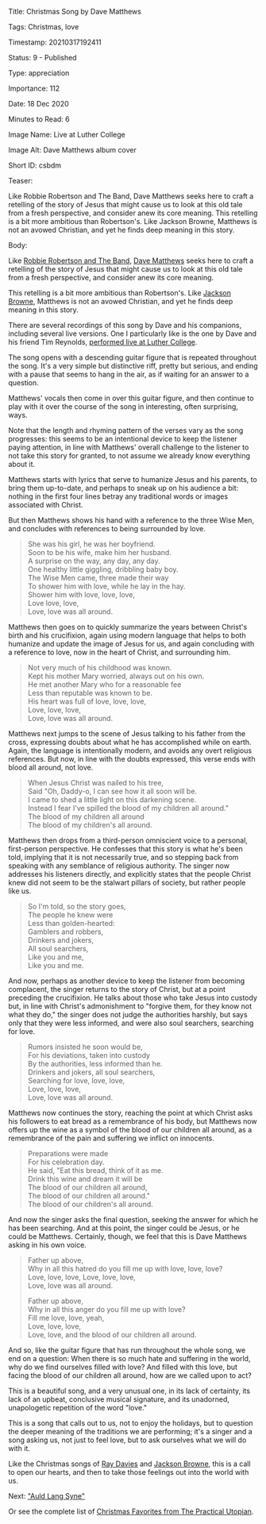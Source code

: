 Title:  Christmas Song by Dave Matthews

Tags:   Christmas, love

Timestamp: 20210317192411

Status: 9 - Published

Type:   appreciation

Importance: 112

Date:   18 Dec 2020

Minutes to Read: 6

Image Name: Live at Luther College

Image Alt: Dave Matthews album cover

Short ID: csbdm

Teaser: 

Like Robbie Robertson and The Band, Dave Matthews seeks here to craft a retelling of the story of Jesus that might cause us to look at this old tale from a fresh perspective, and consider anew its core meaning. This retelling is a bit more ambitious than Robertson's. Like Jackson Browne, Matthews is not an avowed Christian, and yet he finds deep meaning in this story. 


Body: 

Like [Robbie Robertson and The Band][rr], [Dave Matthews][dm] seeks here to craft a retelling of the story of Jesus that might cause us to look at this old tale from a fresh perspective, and consider anew its core meaning. 

This retelling is a bit more ambitious than Robertson's. Like [Jackson Browne][jb], Matthews is not an avowed Christian, and yet he finds deep meaning in this story. 

There are several recordings of this song by Dave and his companions, including several live versions. One I particularly like is the one by Dave and his friend Tim Reynolds, [performed live at Luther College][luther].  

The song opens with a descending guitar figure that is repeated throughout the song. It's a very simple but distinctive riff, pretty but serious, and ending with a pause that seems to hang in the air, as if waiting for an answer to a question. 

Matthews' vocals then come in over this guitar figure, and then continue to play with it over the course of the song in interesting, often surprising, ways.   

Note that the length and rhyming pattern of the verses vary as the song progresses: this seems to be an intentional device to keep the listener paying attention, in line with Matthews' overall challenge to the listener to not take this story for granted, to not assume we already know everything about it.

Matthews starts with lyrics that serve to humanize Jesus and his parents, to bring them up-to-date, and perhaps to sneak up on his audience a bit: nothing in the first four lines betray any traditional words or images associated with Christ. 

But then Matthews shows his hand with a reference to the three Wise Men, and concludes with references to being surrounded by love. 

> She was his girl, he was her boyfriend.  
> Soon to be his wife, make him her husband.  
> A surprise on the way, any day, any day.  
> One healthy little giggling, dribbling baby boy.  
> The Wise Men came, three made their way  
> To shower him with love, while he lay in the hay.  
> Shower him with love, love, love,  
> Love love, love,  
> Love, love was all around.  

Matthews then goes on to quickly summarize the years between Christ's birth and his crucifixion, again using modern language that helps to both humanize and update the image of Jesus for us, and again concluding with a reference to love, now in the heart of Christ, and surrounding him. 

> Not very much of his childhood was known.  
> Kept his mother Mary worried, always out on his own.  
> He met another Mary who for a reasonable fee  
> Less than reputable was known to be.  
> His heart was full of love, love, love,  
> Love, love, love,  
> Love, love was all around.  

Matthews next jumps to the scene of Jesus talking to his father from the cross, expressing doubts about what he has accomplished while on earth. Again, the language is intentionally modern, and avoids any overt religious references. But now, in line with the doubts expressed, this verse ends with blood all around, not love.  

> When Jesus Christ was nailed to his tree,  
> Said "Oh, Daddy-o, I can see how it all soon will be.  
> I came to shed a little light on this darkening scene.  
> Instead I fear I've spilled the blood of my children all around."  
> The blood of my children all around  
> The blood of my children's all around.  

Matthews then drops from a third-person omniscient voice to a personal, first-person perspective. He confesses that this  story is what he's been told, implying that it is not necessarily true, and so stepping back from speaking with any semblance of religious authority. The singer now addresses his listeners directly, and explicitly states that the people Christ knew did not seem to be the stalwart pillars of society, but rather people like us. 

> So I'm told, so the story goes,  
> The people he knew were  
> Less than golden-hearted:  
> Gamblers and robbers,  
> Drinkers and jokers,  
> All soul searchers,  
> Like you and me,  
> Like you and me.  

And now, perhaps as another device to keep the listener from  becoming complacent, the singer returns to the story of Christ, but at a point preceding the crucifixion. He talks about those who take Jesus into custody but, in line with Christ's admonishment to "forgive them, for they know not what they do," the singer does not judge the authorities harshly, but says only that they were less informed, and were also soul searchers, searching for love.  

> Rumors insisted he soon would be,  
> For his deviations, taken into custody  
> By the authorities, less informed than he.  
> Drinkers and jokers, all soul searchers,  
> Searching for love, love, love,  
> Love, love, love,  
> Love, love was all around.  

Matthews now continues the story, reaching the point at which Christ asks his followers to eat bread as a remembrance of his body, but Matthews now offers up the wine as a symbol of the blood of our children all around, as a remembrance of the pain and suffering we inflict on innocents.   

> Preparations were made  
> For his celebration day.  
> He said, "Eat this bread, think of it as me.  
> Drink this wine and dream it will be  
> The blood of our children all around,  
> The blood of our children all around."  
> The blood of our children's all around.  

And now the singer asks the final question, seeking the answer for which he has been searching. And at this point, the singer could be Jesus, or he could be Matthews. Certainly, though, we feel that this is Dave Matthews asking in his own voice. 

> Father up above,  
> Why in all this hatred do you fill me up with love, love, love?  
> Love, love, love, 
> Love, love, love,  
> Love, love was all around.  
>
> Father up above,  
> Why in all this anger do you fill me up with love?  
> Fill me love, love, yeah,  
> Love, love, love,  
> Love, love, and the blood of our children all around.  

And so, like the guitar figure that has run throughout the whole song, we end on a question: When there is so much hate and suffering in the world, why do we find ourselves filled with love? And filled with this love, but facing the blood of our children all around, how are we called upon to act? 

This is a beautiful song, and a very unusual one, in its lack of certainty, its lack of an upbeat, conclusive musical signature, and its unadorned, unapologetic repetition of the word "love." 

This is a song that calls out to us, not to enjoy the holidays, but to question the deeper meaning of the traditions we are performing; it's a singer and a song asking us, not just to feel love, but to ask ourselves what we will do with it. 

Like the Christmas songs of [Ray Davies][rd] and [Jackson Browne][jb], this is a call to open our hearts, and then to take those feelings out into the world with us. 

Next: ["Auld Lang Syne"](auld-lang-syne.html)

Or see the complete list of [Christmas Favorites from The Practical Utopian](christmas-favorites-from-the-practical-utopian.html).

[dm]: http://www.davematthewsband.com
[jb]: the-rebel-jesus-song-by-jackson-browne.html
[luther]: https://music.apple.com/us/album/christmas-song-live/261797601?i=261798003
[rd]: father-christmas-song-by-the-kinks.html
[rr]: christmas-must-be-tonight.html
